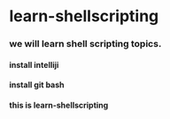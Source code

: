 # learn-shellscripting

### we will learn shell scripting topics.
#### install intelliji
#### install git bash
#### this is learn-shellscripting